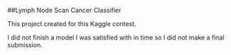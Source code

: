 ##Lymph Node Scan Cancer Classifier

This project created for this Kaggle contest. 

I did not finish a model I was satisfied with in time so I did not make a final submission.